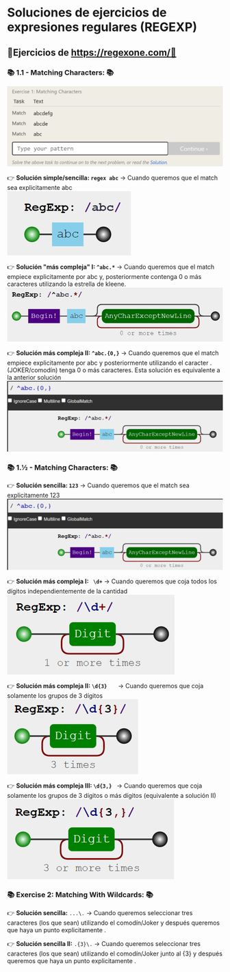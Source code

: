 # Soluciones de ejercicios de expresiones regulares (REGEXP)
## 📖Ejercicios de https://regexone.com/📖 

### 📚 **1.1 -  Matching Characters:** 📚
![Error, la imagen no se ha podido cargar](https://github.com/DavidBernalGonzalez/SolucionesEjerciciosBootcampJava/blob/main/1.%20Regexp/regexpone/ejer1/Enunciado1.png?raw=true  "Enunciado ejercicio 1")

👉 **Solución simple/sencilla: `` regex abc ``** → Cuando queremos que el match sea explicitamente abc  
![Error, la imagen no se ha podido cargar](https://github.com/DavidBernalGonzalez/SolucionesEjerciciosBootcampJava/blob/main/1.%20Regexp/regexpone/ejer1/1.1.png?raw=true "Cuando queremos que el match sea explicitamente abc")

👉 **Solución "más compleja" I: ``^abc.*``**  → Cuando queremos que el match empiece explicitamente por abc y, posteriormente contenga 0 o más caracteres utilizando la estrella de kleene.
![Error, la imagen no se ha podido cargar](https://github.com/DavidBernalGonzalez/SolucionesEjerciciosBootcampJava/blob/main/1.%20Regexp/regexpone/ejer1/1.2.png?raw=true "Cuando queremos que el match empiece explicitamente por abc y, posteriormente contenga 0 o más caracteres utilizando la estrella de kleene.")

👉 **Solución más compleja II: ``^abc.{0,}``** → Cuando queremos que el match empiece explicitamente por abc y posteriormente utilizando el caracter . (JOKER/comodín) tenga 0 o más caracteres. Esta solución es equivalente a la anterior solución
![Error, la imagen no se ha podido cargar](https://github.com/DavidBernalGonzalez/SolucionesEjerciciosBootcampJava/blob/main/1.%20Regexp/regexpone/ejer1/1.3.png?raw=true "Cuando queremos que el match empiece explicitamente por abc y posteriormente utilizando el caracter . (JOKER/comodín) tenga 0 o más caracteres. Esta solución es equivalente a la anterior solución")

### 📚 **1.½ -  Matching Characters:** 📚
👉 **Solución sencilla:	`` 123 ``** → Cuando queremos que el match sea explicitamente 123 
![Error, la imagen no se ha podido cargar](https://github.com/DavidBernalGonzalez/SolucionesEjerciciosBootcampJava/blob/main/1.%20Regexp/regexpone/ejer1/1.3.png?raw=true "Cuando queremos que el match sea explicitamente 123")

👉 **Solución más compleja I: `` \d+``**	 → Cuando queremos que coja todos los dígitos independientemente de la cantidad  
![Error, la imagen no se ha podido cargar](https://github.com/DavidBernalGonzalez/SolucionesEjerciciosBootcampJava/blob/main/1.%20Regexp/regexpone/ejer1.2/1.2.png?raw=true "Cuando queremos que el match sea explicitamente 123")
  
👉 **Solución más compleja II: ``\d{3}	``** → Cuando queremos que coja solamente los grupos de 3 dígitos  
![Error, la imagen no se ha podido cargar](https://github.com/DavidBernalGonzalez/SolucionesEjerciciosBootcampJava/blob/main/1.%20Regexp/regexpone/ejer1.2/1.3.png?raw=true "Cuando queremos que el match sea explicitamente 123")

👉 **Solución más compleja III: ``\d{3,} ``** → Cuando queremos que coja solamente los grupos de 3 dígitos o más dígitos (equivalente a solución II)  
![Error, la imagen no se ha podido cargar](https://github.com/DavidBernalGonzalez/SolucionesEjerciciosBootcampJava/blob/main/1.%20Regexp/regexpone/ejer1.2/1.4.png?raw=true "Cuando queremos que el match sea explicitamente 123")

### 📚 **Exercise 2: Matching With Wildcards:** 📚

👉 **Solución sencilla:** ``...\.``	→			Cuando queremos seleccionar tres caracteres (los que sean) utilizando el comodín/Joker y después queremos que haya un punto explicitamente .

👉 **Solución sencilla II:** ``.{3}\.``	→			Cuando queremos seleccionar tres caracteres (los que sean) utilizando el comodín/Joker junto al {3} y después queremos que haya un punto explicitamente . 